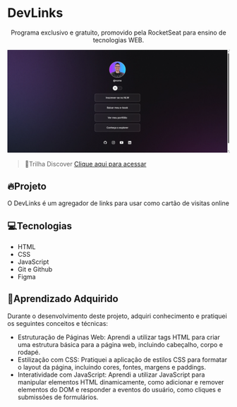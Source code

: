 # DevLinks

<p align="center">
Programa exclusivo e gratuito, promovido pela RocketSeat para ensino de tecnologias WEB. 
</p>


![preview](./.github/Capa.png)



> 🍏Trilha Discover
> [Clique aqui para acessar](https://jp-beltran.github.io/RocketSeat-Explorer/)

## 🔥Projeto
O DevLinks é um agregador de links para usar como cartão de visitas online



## 💻Tecnologias
- HTML
- CSS
- JavaScript
- Git e Github
- Figma

## 🤯Aprendizado Adquirido
Durante o desenvolvimento deste projeto, adquiri conhecimento e pratiquei os seguintes conceitos e técnicas:
- Estruturação de Páginas Web: Aprendi a utilizar tags HTML para criar uma estrutura básica para a página web, incluindo cabeçalho, corpo e rodapé.
- Estilização com CSS: Pratiquei a aplicação de estilos CSS para formatar o layout da página, incluindo cores, fontes, margens e paddings.
- Interatividade com JavaScript: Aprendi a utilizar JavaScript para manipular elementos HTML dinamicamente, como adicionar e remover elementos do DOM e responder a eventos do usuário, como cliques e submissões de formulários.
